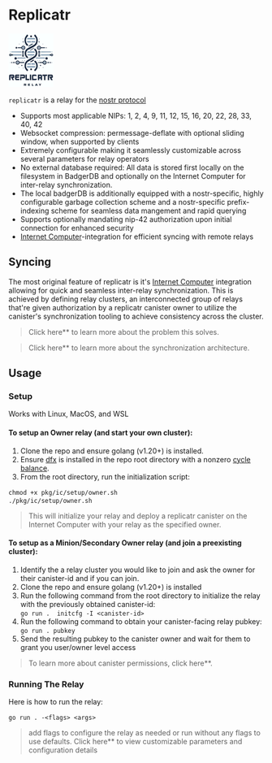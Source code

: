 # Replicatr

![logo](doc/logo.png)

`replicatr` is a relay for the [nostr protocol](https://github.com/nostr-protocol/nostr)

* Supports most applicable NIPs: 1, 2, 4, 9, 11, 12, 15, 16, 20, 22, 28, 33, 40, 42
* Websocket compression: permessage-deflate with optional sliding window, when supported by clients
* Extremely configurable making it seamlessly customizable across several parameters for relay operators 
* No external database required: All data is stored first locally on the filesystem in BadgerDB and optionally on the Internet Computer for inter-relay synchronization. 
* The local badgerDB is additionally equipped with a nostr-specific, highly configurable garbage collection scheme and a nostr-specific prefix-indexing scheme for seamless data mangement and rapid querying
* Supports optionally mandating nip-42 authorization upon initial connection for enhanced security
* [Internet Computer](https://internetcomputer.org/docs/current/home)-integration for efficient syncing with remote relays

## Syncing

The most original feature of replicatr is it's  [Internet Computer](https://internetcomputer.org/docs/current/home) integration allowing for quick and seamless inter-relay synchronization. This is achieved by defining relay clusters, an interconnected group of relays that're given authorization by a replicatr canister owner to utilize the canister's synchronization tooling to achieve consistency across the cluster.

> Click here** to learn more about the problem this solves.

> Click here** to learn more about the synchronization architecture.

## Usage

### Setup

Works with Linux, MacOS, and WSL

#### To setup an Owner relay (and start your own cluster):

1. Clone the repo and ensure golang (v1.20+) is installed.
2. Ensure [dfx](https://internetcomputer.org/docs/current/developer-docs/getting-started/install/) is installed in the repo root directory with a nonzero [cycle balance](https://support.dfinity.org/hc/en-us/articles/5946641657108-What-is-a-cycles-wallet).
3. From the root directory, run the initialization script:

```
chmod +x pkg/ic/setup/owner.sh
./pkg/ic/setup/owner.sh
```
   
> This will initialize your relay and deploy a replicatr canister on the Internet Computer with your relay as the specified owner.
	     
	     
#### To setup as a Minion/Secondary Owner  relay (and join a preexisting cluster):

1. Identify the a relay cluster you would like to join and ask the owner for their canister-id and if you can join.
2. Clone the repo and ensure golang (v1.20+) is installed
3. Run the following command from the root directory to initialize the relay with the previously obtained canister-id:\
`go run .  initcfg -I <canister-id>`
4. Run the following command to obtain your canister-facing relay pubkey:\
`go run . pubkey`
5. Send the resulting pubkey to the canister owner and wait for them to grant you user/owner level access

> To learn more about canister permissions, click here**.

### Running The Relay

Here is how to run the relay:
```
go run . -<flags> <args>
```
> add flags to configure the relay as needed or run without any flags to use defaults. Click here** to view customizable parameters and configuration details
